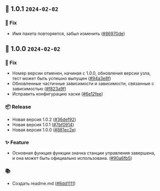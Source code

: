## 🎉 1.0.1 `2024-02-02`
### 🐛 Fix
- Имя пакета повторяется, забыл изменить ([#86970de](https://github.com/kwooshung/files/commit/86970de6d0e9deb54e3fc2ab66c89bc0a6c64e87))

## 🎉 1.0.0 `2024-02-02`
### 🐛 Fix
- Номер версии отменен, начиная с 1.0.0, обновления версии узла, тест может быть успешно выпущен ([#94a3e8f](https://github.com/kwooshung/files/commit/94a3e8f5ee4b5ce34e507948b6c66d956148203c))
- Обновленные частичные зависимости и зависимости, связанные с зависимостью ([#f823a9f](https://github.com/kwooshung/files/commit/f823a9f45ac5c7e93365fb82b43c1cbc5085b894))
- Исправить конфигурацию хаски ([#6e12fee](https://github.com/kwooshung/files/commit/6e12feeafce60daf3dcdf82138d95c66fb73dd1d))
### 📦 Release
- Новая версия 1.0.2 ([#36def92](https://github.com/kwooshung/files/commit/36def92822550e05f8306ab4f5fecc6211a14c50))
- Новая версия 1.0.1 ([#7bf0914](https://github.com/kwooshung/files/commit/7bf09140cae13725686f185a1bf29d7a5775f668))
- Новая версия 1.0.0 ([#881ec2e](https://github.com/kwooshung/files/commit/881ec2e1df55e9d99db9f8555f2f02cfae887eec))
### ✨ Feature
- Основная функция функции значка станции управления завершена, и она может быть официально использована. ([#90a6fb5](https://github.com/kwooshung/files/commit/90a6fb5016c67c44c9c57e0fc632d9a82c831abd))
### 📚 
- Создать readme.md ([#8dd1111](https://github.com/kwooshung/files/commit/8dd1111bc8584d9f0f6fe4461019f43b4b625bf8))